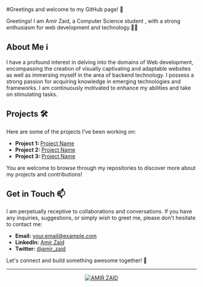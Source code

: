 #Greetings and welcome to my GitHub page! 🚀

Greetings! I am Amir Zaid, a Computer Science student , with a strong enthusiasm for web development and technology.👨‍💻

## About Me ℹ️

I have a profound interest in delving into the domains of Web development, encompassing the creation of visually captivating and adaptable websites as well as immersing myself in the area of backend technology. I possess a strong passion for acquiring knowledge in emerging technologies and frameworks. I am continuously motivated to enhance my abilities and take on stimulating tasks.

## Projects 🛠️

Here are some of the projects I've been working on:

- **Project 1:** [Project Name](link)
- **Project 2:** [Project Name](link)
- **Project 3:** [Project Name](link)

You are welcome to browse through my repositories to discover more about my projects and contributions!


## Get in Touch 📫

I am perpetually receptive to collaborations and conversations. If you have any inquiries, suggestions, or simply wish to greet me, please don't hesitate to contact me:

- **Email:** your.email@example.com
- **LinkedIn:** [Amir Zaid](https://www.linkedin.com/in/amirzaid)
- **Twitter:** [@amir_zaid](https://twitter.com/amir_zaid)

Let's connect and build something awesome together! 🌟

---

<p align="center">
    <a href="https://telegra.ph/file/6b78254bab482a544360b.jpg">
        <img src="https://img.shields.io/badge/AMIR%20ZAID-green?colorA=%23ff0000&colorB=%23017e40&style=for-the-badge" alt="AMIR ZAID" title="AMIR ZAID" />
    </a>
</p>


<!---
AmirZaid11/AmirZaid11 is a ✨ special ✨ repository because its `README.md` (this file) appears on your GitHub profile.
You can click the Preview link to take a look at your changes.
--->
